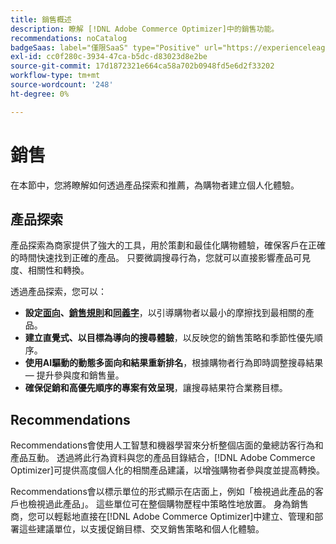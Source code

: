 ```yaml
---
title: 銷售概述
description: 瞭解 [!DNL Adobe Commerce Optimizer]中的銷售功能。
recommendations: noCatalog
badgeSaas: label="僅限SaaS" type="Positive" url="https://experienceleague.adobe.com/en/docs/commerce/user-guides/product-solutions" tooltip="僅適用於Adobe Commerce as a Cloud Service和Adobe Commerce Optimizer專案(Adobe管理的SaaS基礎結構)。"
exl-id: cc0f280c-3934-47ca-b5dc-d83023d8e2be
source-git-commit: 17d1872321e664ca58a702b0948fd5e6d2f33202
workflow-type: tm+mt
source-wordcount: '248'
ht-degree: 0%

---
```


# 銷售

在本節中，您將瞭解如何透過產品探索和推薦，為購物者建立個人化體驗。

## 產品探索

產品探索為商家提供了強大的工具，用於策劃和最佳化購物體驗，確保客戶在正確的時間快速找到正確的產品。 只要微調搜尋行為，您就可以直接影響產品可見度、相關性和轉換。

透過產品探索，您可以：

* **設定[面向](./facets/overview.md)、[銷售規則](./rules/overview.md)和[同義字](./synonyms/overview.md)**，以引導購物者以最小的摩擦找到最相關的產品。
* **建立直覺式、以目標為導向的搜尋體驗**，以反映您的銷售策略和季節性優先順序。
* **使用AI驅動的動態多面向和結果重新排名**，根據購物者行為即時調整搜尋結果 — 提升參與度和銷售量。
* **確保促銷和高優先順序的專案有效呈現**，讓搜尋結果符合業務目標。

## Recommendations

Recommendations會使用人工智慧和機器學習來分析整個店面的彙總訪客行為和產品互動。 透過將此行為資料與您的產品目錄結合，[!DNL Adobe Commerce Optimizer]可提供高度個人化的相關產品建議，以增強購物者參與度並提高轉換。

Recommendations會以標示單位的形式顯示在店面上，例如「檢視過此產品的客戶也檢視過此產品」。 這些單位可在整個購物歷程中策略性地放置。 身為銷售商，您可以輕鬆地直接在[!DNL Adobe Commerce Optimizer]中建立、管理和部署這些建議單位，以支援促銷目標、交叉銷售策略和個人化體驗。
